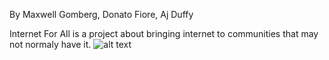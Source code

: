 By Maxwell Gomberg, Donato Fiore, Aj Duffy

Internet For All is a project about bringing internet to communities that may not normaly have it.
![alt text](https://i.imgur.com/hrVmhd7.png)
